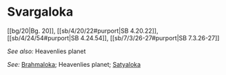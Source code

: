 # Svargaloka

[[bg/20|Bg. 20]], [[sb/4/20/22#purport|SB 4.20.22]], [[sb/4/24/54#purport|SB 4.24.54]], [[sb/7/3/26-27#purport|SB 7.3.26-27]]


*See also:* Heavenlies planet

*See:* [Brahmaloka](entries/brahmaloka.md); Heavenlies planet; [Satyaloka](entries/satyaloka.md)
